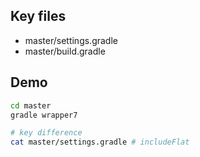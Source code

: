 ## Key files

- master/settings.gradle
- master/build.gradle

## Demo

```bash
cd master
gradle wrapper7

# key difference
cat master/settings.gradle # includeFlat
```
